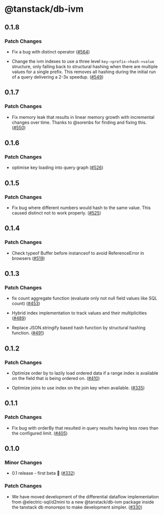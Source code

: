 # @tanstack/db-ivm

## 0.1.8

### Patch Changes

- Fix a bug with distinct operator ([#564](https://github.com/TanStack/db/pull/564))

- Change the ivm indexes to use a three level `key->prefix->hash->value` structure, only falling back to structural hashing when there are multiple values for a single prefix. This removes all hashing during the initial run of a query delivering a 2-3x speedup. ([#549](https://github.com/TanStack/db/pull/549))

## 0.1.7

### Patch Changes

- Fix memory leak that results in linear memory growth with incremental changes over time. Thanks to @sorenbs for finding and fixing this. ([#550](https://github.com/TanStack/db/pull/550))

## 0.1.6

### Patch Changes

- optimise key loading into query graph ([#526](https://github.com/TanStack/db/pull/526))

## 0.1.5

### Patch Changes

- Fix bug where different numbers would hash to the same value. This caused distinct not to work properly. ([#525](https://github.com/TanStack/db/pull/525))

## 0.1.4

### Patch Changes

- Check typeof Buffer before instanceof to avoid ReferenceError in browsers ([#519](https://github.com/TanStack/db/pull/519))

## 0.1.3

### Patch Changes

- fix count aggregate function (evaluate only not null field values like SQL count) ([#453](https://github.com/TanStack/db/pull/453))

- Hybrid index implementation to track values and their multiplicities ([#489](https://github.com/TanStack/db/pull/489))

- Replace JSON.stringify based hash function by structural hashing function. ([#491](https://github.com/TanStack/db/pull/491))

## 0.1.2

### Patch Changes

- Optimize order by to lazily load ordered data if a range index is available on the field that is being ordered on. ([#410](https://github.com/TanStack/db/pull/410))

- Optimize joins to use index on the join key when available. ([#335](https://github.com/TanStack/db/pull/335))

## 0.1.1

### Patch Changes

- Fix bug with orderBy that resulted in query results having less rows than the configured limit. ([#405](https://github.com/TanStack/db/pull/405))

## 0.1.0

### Minor Changes

- 0.1 release - first beta 🎉 ([#332](https://github.com/TanStack/db/pull/332))

### Patch Changes

- We have moved development of the differential dataflow implementation from @electric-sql/d2mini to a new @tanstack/db-ivm package inside the tanstack db monorepo to make development simpler. ([#330](https://github.com/TanStack/db/pull/330))
